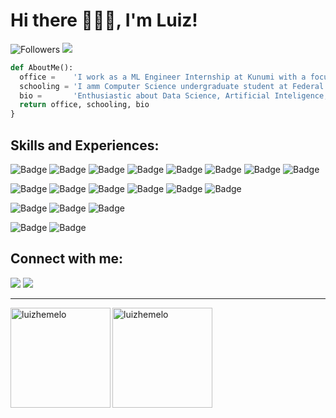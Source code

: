 <h1> Hi there 👨🏻‍💻, I'm Luiz! </h1>
 
![Followers](https://img.shields.io/github/followers/luizhemelo?style=social) ![](https://komarev.com/ghpvc/?username=luizhemelo&style=flat-square&color=ff69b4)

```python
def AboutMe():
  office =    'I work as a ML Engineer Internship at Kunumi with a focus on health research. 💚'
  schooling = 'I amm Computer Science undergraduate student at Federal University of Minas Gerais (UFMG). 📚'
  bio =       'Enthusiastic about Data Science, Artificial Inteligence, Machine Learning and Deep Learning. ✨'
  return office, schooling, bio
}
```
<h2> Skills and Experiences: </h2>

![Badge](https://img.shields.io/badge/Python-FFD43B?style=for-the-badge&logo=python&logoColor=darkgreen) ![Badge](https://img.shields.io/badge/C%2B%2B-00599C?style=for-the-badge&logo=c%2B%2B&logoColor=white) ![Badge](https://img.shields.io/badge/C-00599C?style=for-the-badge&logo=c&logoColor=white) ![Badge](https://img.shields.io/badge/React_Native-20232A?style=for-the-badge&logo=react&logoColor=61DAFB) ![Badge](https://img.shields.io/badge/conda-342B029.svg?&style=for-the-badge&logo=anaconda&logoColor=white) ![Badge](https://img.shields.io/badge/Jupyter-F37626.svg?&style=for-the-badge&logo=Jupyter&logoColor=white) ![Badge](https://img.shields.io/badge/Git-F05032?style=for-the-badge&logo=git&logoColor=white) ![Badge](https://img.shields.io/badge/LaTeX-47A141?style=for-the-badge&logo=LaTeX&logoColor=white)

![Badge](https://img.shields.io/badge/Adobe%20Photoshop-31A8FF?style=for-the-badge&logo=Adobe%20Photoshop&logoColor=black) ![Badge](https://img.shields.io/badge/Adobe%20Lightroom-31A8FF?style=for-the-badge&logo=Adobe%20Lightroom&logoColor=white) ![Badge](https://img.shields.io/badge/Adobe%20Premiere%20Pro-9999FF?style=for-the-badge&logo=Adobe%20Premiere%20Pro&logoColor=white) ![Badge](https://img.shields.io/badge/Adobe%20Illustrator-FF9A00?style=for-the-badge&logo=adobe%20illustrator&logoColor=white) ![Badge](https://img.shields.io/badge/Adobe%20InDesign-FF3366?style=for-the-badge&logo=Adobe%20InDesign&logoColor=white) ![Badge](https://img.shields.io/badge/Adobe-After%20Effects-CF96FD?style=for-the-badge&logo=Adobe-After-Effects&labelColor=393665&logoWidth=15)

![Badge](https://img.shields.io/badge/Windows-0078D6?style=for-the-badge&logo=windows&logoColor=white) ![Badge](https://img.shields.io/badge/Ubuntu-E95420?style=for-the-badge&logo=ubuntu&logoColor=white) ![Badge](https://img.shields.io/badge/mac%20os-000000?style=for-the-badge&logo=apple&logoColor=white)

![Badge](https://img.shields.io/badge/dell-laptop-007DB8?style=for-the-badge&logo=dell&logoColor=white) ![Badge](https://img.shields.io/badge/Apple-MacBook_Pro_2017-999999?style=for-the-badge&logo=apple&logoColor=white)

<h2> Connect with me: </h2>

[<img src="https://img.shields.io/badge/LinkedIn-0077B5?style=for-the-badge&logo=linkedin&logoColor=white" />](https://www.linkedin.com/in/luizhemelo) [<img src="https://img.shields.io/badge/Gmail-D14836?style=for-the-badge&logo=gmail&logoColor=white" />](mailto:luizhemelo@gmail.com)

<hr> </hr>
<img align="left" height="160px" src="https://github-readme-stats.vercel.app/api?username=luizhemelo&show_icons=true&theme=material-palenight" alt="luizhemelo" /><img align="left" height="160px" src="https://github-readme-stats.vercel.app/api/top-langs?username=luizhemelo&show_icons=true&theme=material-palenight&locale=en&layout=compact" alt="luizhemelo" />
